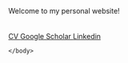 <html>
    <head>
        <title>Mohammad Ansarin's Personal Homepage</title>
    </head>
    <body>Welcome to my personal website!
        <br>
        <br>
        <br>
        <a href="Mohammad Ansarin - Academic Curriculum Vitae.pdf"> CV </a>
        <a href="https://scholar.google.com/citations?user=xw8pk0kAAAAJ"> Google Scholar </a>
        <a href="https://www.linkedin.com/in/mansarin/">Linkedin </a>
        
    </body>
</html>
